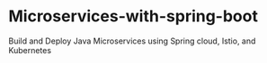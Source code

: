 # Microservices-with-spring-boot
Build and Deploy Java Microservices using Spring cloud, Istio, and Kubernetes
